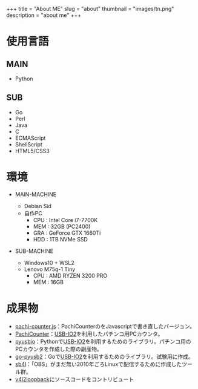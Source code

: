 +++
title = "About ME"
slug = "about"
thumbnail = "images/tn.png"
description = "about me"
+++


# 使用言語

## MAIN

* Python

## SUB

* Go
* Perl
* Java
* C
* ECMAScript
* ShellScript
* HTML5/CSS3


# 環境

* MAIN-MACHINE
  * Debian Sid
  * 自作PC
    * CPU : Intel Core i7-7700K
    * MEM : 32GB (PC2400)
    * GRA : GeForce GTX 1660Ti
    * HDD : 1TB NVMe SSD

* SUB-MACHINE
  * Windows10 + WSL2
  * Lenovo M75q-1 Tiny
    * CPU : AMD RYZEN 3200 PRO
    * MEM : 16GB

# 成果物

* [pachi-counter.js](https://github.com/yukkeorg/pachi-counter.js)：PachiCounterのをJavascriptで書き直したバージョン。
* [PachiCounter](https://github.com/yukkeorg/PachiCounter)：[USB-IO2](http://km2net.com/usb-io2.0/index.shtml)を利用したパチンコ用PCカウンタ。
* [pyusbio](https://github.com/yukkeorg/pyusbio)：Pythonで[USB-IO2](http://km2net.com/usb-io2.0/index.shtml)を利用するためのライブラリ。パチンコ用のPCカウンタを作成した際の副産物。
* [go-pyusb2](https://github.com/yukkeorg/go-usbio2)：Goで[USB-IO2](http://km2net.com/usb-io2.0/index.shtml)を利用するためのライブラリ。試験用に作成。
* [sb4l](https://github.com/yukkeorg/sb4l)：「OBS」がまだ無い2010年ごろLinuxで配信するために作成したツール群。
* [v4l2loopback](https://github.com/umlaeute/v4l2loopback)にソースコードをコントリビュート
